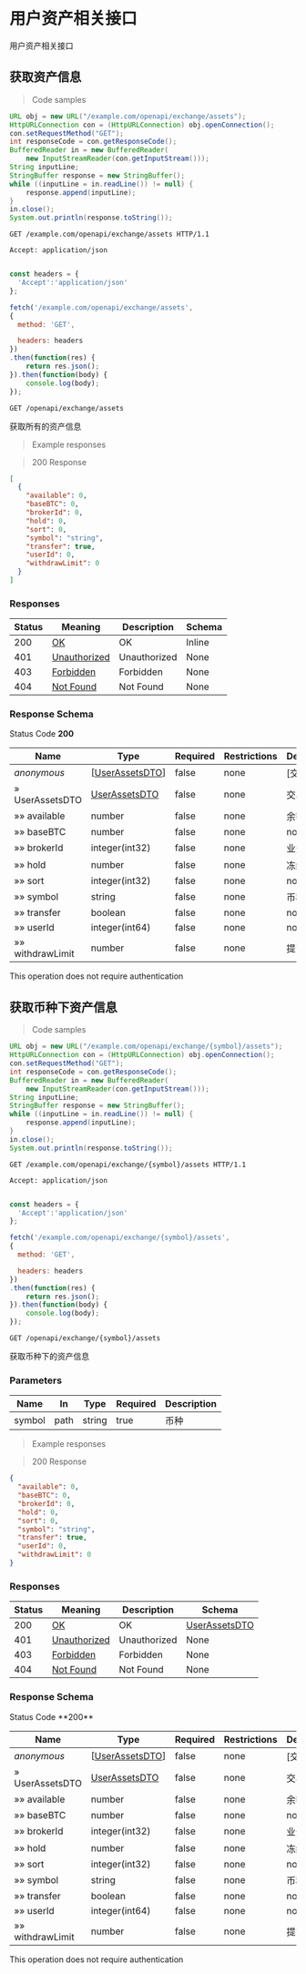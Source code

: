 # 用户资产相关接口

用户资产相关接口

## 获取资产信息

> Code samples

```java
URL obj = new URL("/example.com/openapi/exchange/assets");
HttpURLConnection con = (HttpURLConnection) obj.openConnection();
con.setRequestMethod("GET");
int responseCode = con.getResponseCode();
BufferedReader in = new BufferedReader(
    new InputStreamReader(con.getInputStream()));
String inputLine;
StringBuffer response = new StringBuffer();
while ((inputLine = in.readLine()) != null) {
    response.append(inputLine);
}
in.close();
System.out.println(response.toString());

```

```http
GET /example.com/openapi/exchange/assets HTTP/1.1

Accept: application/json

```

```javascript

const headers = {
  'Accept':'application/json'
};

fetch('/example.com/openapi/exchange/assets',
{
  method: 'GET',

  headers: headers
})
.then(function(res) {
    return res.json();
}).then(function(body) {
    console.log(body);
});

```

`GET /openapi/exchange/assets`

获取所有的资产信息

> Example responses

> 200 Response

```json
[
  {
    "available": 0,
    "baseBTC": 0,
    "brokerId": 0,
    "hold": 0,
    "sort": 0,
    "symbol": "string",
    "transfer": true,
    "userId": 0,
    "withdrawLimit": 0
  }
]
```


<h3 id="获取资产信息-responses">Responses</h3>

|Status|Meaning|Description|Schema|
|---|---|---|---|
|200|[OK](https://tools.ietf.org/html/rfc7231#section-6.3.1)|OK|Inline|
|401|[Unauthorized](https://tools.ietf.org/html/rfc7235#section-3.1)|Unauthorized|None|
|403|[Forbidden](https://tools.ietf.org/html/rfc7231#section-6.5.3)|Forbidden|None|
|404|[Not Found](https://tools.ietf.org/html/rfc7231#section-6.5.4)|Not Found|None|

<h3 id="获取资产信息-responseschema">Response Schema</h3>

Status Code **200**

|Name|Type|Required|Restrictions|Description|
|---|---|---|---|---|
|*anonymous*|[[UserAssetsDTO](#schemauserassetsdto)]|false|none|[交易资产]|
|» UserAssetsDTO|[UserAssetsDTO](#schemauserassetsdto)|false|none|交易资产|
|»» available|number|false|none|余额|
|»» baseBTC|number|false|none|none|
|»» brokerId|integer(int32)|false|none|业务方ID|
|»» hold|number|false|none|冻结|
|»» sort|integer(int32)|false|none|none|
|»» symbol|string|false|none|币种|
|»» transfer|boolean|false|none|none|
|»» userId|integer(int64)|false|none|none|
|»» withdrawLimit|number|false|none|提币限额|

<aside class="success">
This operation does not require authentication
</aside>

## 获取币种下资产信息

<a id="opIdgetUserCurrencyAssetUsingGET"></a>

> Code samples

```java
URL obj = new URL("/example.com/openapi/exchange/{symbol}/assets");
HttpURLConnection con = (HttpURLConnection) obj.openConnection();
con.setRequestMethod("GET");
int responseCode = con.getResponseCode();
BufferedReader in = new BufferedReader(
    new InputStreamReader(con.getInputStream()));
String inputLine;
StringBuffer response = new StringBuffer();
while ((inputLine = in.readLine()) != null) {
    response.append(inputLine);
}
in.close();
System.out.println(response.toString());

```

```http
GET /example.com/openapi/exchange/{symbol}/assets HTTP/1.1

Accept: application/json

```

```javascript

const headers = {
  'Accept':'application/json'
};

fetch('/example.com/openapi/exchange/{symbol}/assets',
{
  method: 'GET',

  headers: headers
})
.then(function(res) {
    return res.json();
}).then(function(body) {
    console.log(body);
});

```

`GET /openapi/exchange/{symbol}/assets`

获取币种下的资产信息

<h3 id="获取币种下资产信息-parameters">Parameters</h3>

|Name|In|Type|Required|Description|
|---|---|---|---|---|
|symbol|path|string|true|币种|

> Example responses

> 200 Response

```json
{
  "available": 0, 
  "baseBTC": 0,
  "brokerId": 0,
  "hold": 0,
  "sort": 0,
  "symbol": "string",
  "transfer": true,
  "userId": 0,
  "withdrawLimit": 0
}
```

<h3 id="获取币种下资产信息-responses">Responses</h3>

|Status|Meaning|Description|Schema|
|---|---|---|---|
|200|[OK](https://tools.ietf.org/html/rfc7231#section-6.3.1)|OK|[UserAssetsDTO](#schemauserassetsdto)|
|401|[Unauthorized](https://tools.ietf.org/html/rfc7235#section-3.1)|Unauthorized|None|
|403|[Forbidden](https://tools.ietf.org/html/rfc7231#section-6.5.3)|Forbidden|None|
|404|[Not Found](https://tools.ietf.org/html/rfc7231#section-6.5.4)|Not Found|None|

<h3 id="获取资产信息-responseschema">Response Schema</h3>
Status Code **200**

|Name|Type|Required|Restrictions|Description|
|---|---|---|---|---|
|*anonymous*|[[UserAssetsDTO](#schemauserassetsdto)]|false|none|[交易资产]|
|» UserAssetsDTO|[UserAssetsDTO](#schemauserassetsdto)|false|none|交易资产|
|»» available|number|false|none|余额|
|»» baseBTC|number|false|none|none|
|»» brokerId|integer(int32)|false|none|业务方ID|
|»» hold|number|false|none|冻结|
|»» sort|integer(int32)|false|none|none|
|»» symbol|string|false|none|币种|
|»» transfer|boolean|false|none|none|
|»» userId|integer(int64)|false|none|none|
|»» withdrawLimit|number|false|none|提币限额|

<aside class="success">
This operation does not require authentication
</aside>
